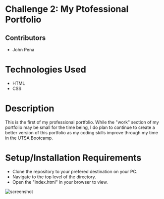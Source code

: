 # Challenge 2: My Ptofessional Portfolio

## Contributors

- John Pena

# Technologies Used

- HTML
- CSS

# Description

This is the first of my professional portfolio. While the "work" section of my portfolio may be small for the time being, I do plan to continue to create a better version of this portfolio as my coding skills improve through my time in the UTSA Bootcamp.

# Setup/Installation Requirements

- Clone the repository to your prefered destination on your PC.
- Navigate to the top level of the directory.
- Open the "index.html" in your browser to view.

![screenshot](C:\Users\jmp14\Desktop\projects\my-portfolio\assets\images\Portfolio-snippet.png)
